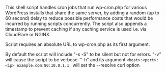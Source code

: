 This shell script handles cron jobs that run wp-cron.php for various WordPress installs that share the same server, by adding a random (up to 60 second) delay to reduce possible performance costs that would be incurred by running scripts concurrently. The script also appends a timestamp to prevent caching if any caching service is used i.e. via CloudFlare or NGINX.

Script requires an absolute URL to wp-cron.php as its first argument. 


By default the script will include "-s -S" to be silent but not for errors. 
"-v" will cause the script to be verbose. 
"-h" and its argument ```<host>:<port>:<ip> example.com:80:10.0.1.1 ``` will set the --resolve curl option
